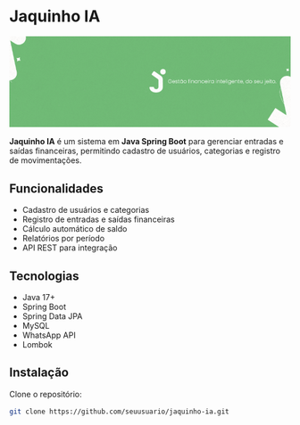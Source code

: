 # Jaquinho IA

<p aling="center">
    <img src="profile/banner.png" alt="#">
</p>

**Jaquinho IA** é um sistema em **Java Spring Boot** para gerenciar entradas e saídas financeiras, permitindo cadastro de usuários, categorias e registro de movimentações.

## Funcionalidades
- Cadastro de usuários e categorias
- Registro de entradas e saídas financeiras
- Cálculo automático de saldo
- Relatórios por período
- API REST para integração

## Tecnologias
- Java 17+
- Spring Boot
- Spring Data JPA
- MySQL
- WhatsApp API
- Lombok

## Instalação
Clone o repositório:
```bash
git clone https://github.com/seuusuario/jaquinho-ia.git
```
